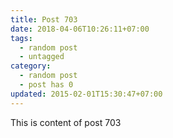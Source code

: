 ```yaml
---
title: Post 703
date: 2018-04-06T10:26:11+07:00
tags:
  - random post
  - untagged
category:
  - random post
  - post has 0
updated: 2015-02-01T15:30:47+07:00
---
```

This is content of post 703